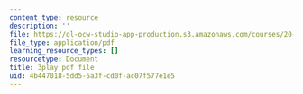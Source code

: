```yaml
---
content_type: resource
description: ''
file: https://ol-ocw-studio-app-production.s3.amazonaws.com/courses/20-219-becoming-the-next-bill-nye-writing-and-hosting-the-educational-show-january-iap-2015/4b4470185dd55a3fcd0fac07f577e1e5_AjK2zF9yN0k.pdf
file_type: application/pdf
learning_resource_types: []
resourcetype: Document
title: 3play pdf file
uid: 4b447018-5dd5-5a3f-cd0f-ac07f577e1e5
---
```

